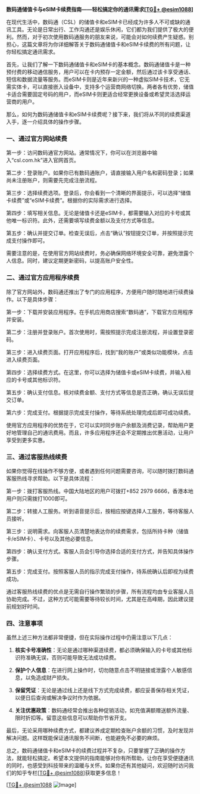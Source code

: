 **数码通储值卡与eSIM卡续费指南——轻松搞定你的通讯需求[[TG💪+ @esim1088](https://t.me/s/esim1088)]**

在现代生活中，数码通（CSL）的储值卡和eSIM卡已经成为许多人不可或缺的通讯工具。无论是日常出行、工作沟通还是娱乐休闲，它们都为我们提供了极大的便利。然而，对于初次使用数码通服务的朋友来说，可能会对如何续费产生疑惑。别担心，这篇文章将为你详细解答关于数码通储值卡和eSIM卡续费的所有问题，让你轻松搞定通讯需求。

首先，让我们了解一下数码通储值卡和eSIM卡的基本概念。数码通储值卡是一种预付费的移动通信服务，用户可以在卡内预存一定金额，然后通过该卡享受通话、短信和数据流量等服务。而eSIM卡则是近年来新兴的一种虚拟SIM卡技术，它无需实体卡，可以直接嵌入设备中，支持多个运营商网络切换。两者各有优势，储值卡适合需要固定号码的用户，而eSIM卡则更适合经常更换设备或希望灵活选择运营商的用户。

那么，如何为数码通储值卡和eSIM卡续费呢？接下来，我们将从不同的续费渠道入手，逐一介绍具体的操作步骤。

### 一、通过官方网站续费

第一步：访问数码通官方网站。通常情况下，你可以在浏览器中输入“csl.com.hk”进入官网首页。

第二步：登录账户。如果你已有数码通账户，请直接输入用户名和密码登录；如果尚未注册账户，则需要先完成注册流程。

第三步：选择续费选项。登录后，你会看到一个清晰的界面提示，可以选择“储值卡续费”或“eSIM卡续费”。根据你的实际需求进行选择。

第四步：填写相关信息。无论是储值卡还是eSIM卡，都需要输入对应的卡号或其他唯一标识符。此外，还需要填写续费金额以及支付方式等信息。

第五步：确认并提交订单。检查无误后，点击“确认”按钮提交订单，并按照提示完成支付操作即可。

需要注意的是，在使用官方网站续费时，务必确保网络环境安全可靠，避免泄露个人信息。同时，建议定期更新密码，以提高账户安全性。

### 二、通过官方应用程序续费

除了官方网站外，数码通还推出了专门的应用程序，方便用户随时随地进行续费操作。以下是具体步骤：

第一步：下载并安装应用程序。在手机应用商店搜索“数码通”，下载官方应用程序并安装。

第二步：注册并登录账户。首次使用时，需按照提示完成注册流程，并设置登录密码。

第三步：进入续费页面。打开应用程序后，找到“我的账户”或类似功能模块，点击进入续费页面。

第四步：选择续费方式。在这里，你可以选择为储值卡或eSIM卡续费，并输入相应的卡号或其他标识符。

第五步：确认支付信息。核对续费金额、支付方式等信息是否正确，确认无误后提交订单。

第六步：完成支付。根据提示完成支付操作，等待系统处理完成后即可成功续费。

使用官方应用程序的优势在于，它可以实时同步账户余额及消费记录，帮助用户更好地管理自己的通讯费用。而且，许多应用程序还会不定期推出优惠活动，让用户享受到更多实惠。

### 三、通过客服热线续费

如果你觉得在线操作不够方便，或者遇到任何问题需要咨询，可以随时拨打数码通客服热线寻求帮助。以下是具体流程：

第一步：拨打客服热线。中国大陆地区的用户可拨打+852 2979 6666，香港本地用户则只需拨打1000即可。

第二步：转接人工服务。听到语音提示后，按相应按键选择人工服务，等待客服人员接听。

第三步：说明需求。向客服人员清楚地表达你的续费需求，包括所持卡种（储值卡/eSIM卡）、卡号以及其他必要信息。

第四步：确认支付方式。客服人员会引导你选择合适的支付方式，并告知具体操作步骤。

第五步：完成支付。按照客服人员的指示完成支付操作，待系统确认后即视为续费成功。

通过客服热线续费的优点是无需自行操作繁琐的步骤，所有流程均由专业客服人员协助完成。不过，这种方式可能需要等待较长时间，尤其是在高峰期，因此建议提前规划好时间。

### 四、注意事项

虽然上述三种方法都非常便捷，但在实际操作过程中仍需注意以下几点：

1. **核实卡号准确性**：无论是通过哪种渠道续费，都必须确保输入的卡号或其他标识符准确无误，否则可能导致无法成功续费。

2. **保护个人信息**：在进行网上操作时，切勿随意点击不明链接或泄露个人敏感信息，以免造成财产损失。

3. **保留凭证**：无论是通过线上还是线下方式完成续费，都应妥善保存相关凭证，以便日后查询或解决争议时作为依据。

4. **关注优惠政策**：数码通经常会推出各种促销活动，如充值满额赠送额外流量、限时折扣等。留意这些信息可以帮助你节省开支。

最后，无论采用哪种续费方式，都建议养成定期检查账户余额的习惯，及时发现并解决问题。这样既能保证通讯服务不间断，也能避免不必要的麻烦。

总之，数码通储值卡和eSIM卡的续费过程并不复杂，只要掌握了正确的操作方法，就能轻松搞定。希望本文提供的指南能够对你有所帮助，让你在享受便捷通讯的同时，也感受到科技带来的温暖与关怀。如果你还有其他疑问，欢迎随时访问我们的知乎专栏[[TG💪+ @esim1088](https://t.me/s/esim1088)]获取更多信息！

[[TG💪+ @esim1088](https://t.me/s/esim1088) ![Image](https://i.postimg.cc/4NQfJmqS/Snipaste-2025-05-13-00-14-12.png)]